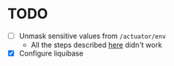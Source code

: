# TODO

- [ ] Unmask sensitive values from `/actuator/env`
  - All the steps described [here][1] didn't work
- [x] Configure liquibase

[1]: https://github.com/spring-projects/spring-boot/issues/32156#issuecomment-1470804473
